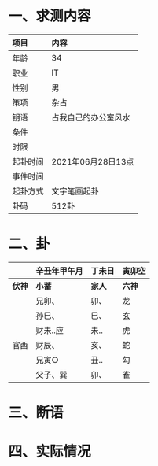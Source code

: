 # 一、求测内容
|项目|内容|
|:-|:-|
|年龄|34|
|职业|IT|
|性别|男|
|策项|杂占|
|钥语|占我自己的办公室风水|
|条件||
|时限||
|起卦时间|2021年06月28日13点|
|事件时间||
|起卦方式|文字笔画起卦|
|卦码|512卦|

# 二、卦
||辛丑年甲午月|丁未日|寅卯空|
|:-|:-|:-|:-|
|**伏神**|**小蓄**|**家人**|**六神**|
||兄卯、|卯、|龙|
||孙巳、|巳、|玄|
||财未..应|未..|虎|
|官酉|财辰、|亥、|蛇|
||兄寅○|丑..|勾|
||父子、巽|卯、|雀|


# 三、断语

# 四、实际情况